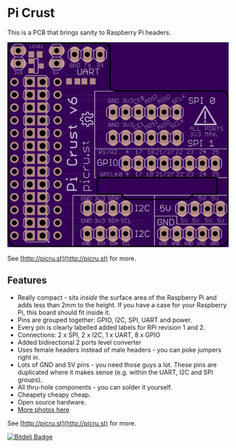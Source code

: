 Pi Crust
========

This is a PCB that brings sanity to Raspberry Pi headers.

![Pi Crust PCB Layout](https://raw.githubusercontent.com/ok1cdj/pi-crust/master/images/pcb-top.png)

See [http://picru.st](http://picru.st) for more.

Features
--------

*   Really compact - sits *inside* the surface area of the Raspberry Pi and adds less than 2mm to the height. If you have a case for your Raspberry Pi, this board should fit inside it.
*   Pins are grouped together: GPIO, I2C, SPI, UART and power.
*   Every pin is clearly labelled added labels for RPi revision 1 and 2.
*   Connections: 2 x SPI, 2 x I2C, 1 x UART, 8 x GPIO
*   Added bidirectional 2 ports level converter
*   Uses female headers instead of male headers - you can poke jumpers right in.
*   Lots of GND and 5V pins - you need those guys a lot. These pins are duplicated where it makes sense (e.g. within the UART, I2C and SPI groups).
*   All thru-hole components - you can solder it yourself.
*   Cheapety cheapy cheap.
*   Open source hardware.
*   [More photos here](http://todayimade.co/items/joe-walnes-made-a-tiny-breakout-board-for-raspberry-pi)

See [http://picru.st](http://picru.st) for more.




[![Bitdeli Badge](https://d2weczhvl823v0.cloudfront.net/joewalnes/pi-crust/trend.png)](https://bitdeli.com/free "Bitdeli Badge")

